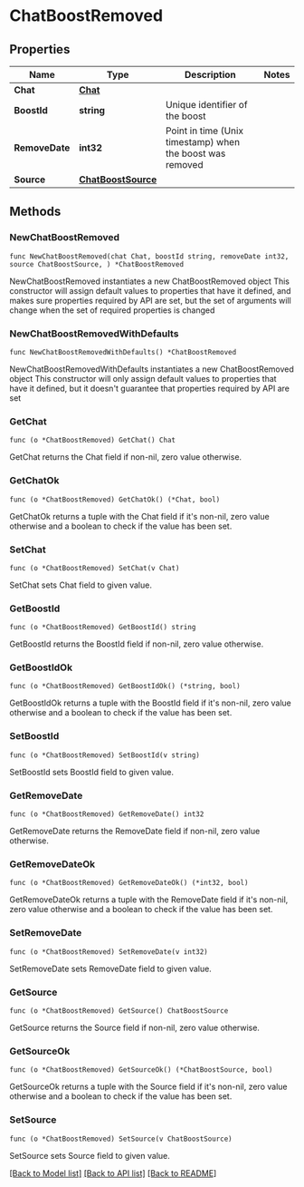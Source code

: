 # ChatBoostRemoved

## Properties

Name | Type | Description | Notes
------------ | ------------- | ------------- | -------------
**Chat** | [**Chat**](Chat.md) |  | 
**BoostId** | **string** | Unique identifier of the boost | 
**RemoveDate** | **int32** | Point in time (Unix timestamp) when the boost was removed | 
**Source** | [**ChatBoostSource**](ChatBoostSource.md) |  | 

## Methods

### NewChatBoostRemoved

`func NewChatBoostRemoved(chat Chat, boostId string, removeDate int32, source ChatBoostSource, ) *ChatBoostRemoved`

NewChatBoostRemoved instantiates a new ChatBoostRemoved object
This constructor will assign default values to properties that have it defined,
and makes sure properties required by API are set, but the set of arguments
will change when the set of required properties is changed

### NewChatBoostRemovedWithDefaults

`func NewChatBoostRemovedWithDefaults() *ChatBoostRemoved`

NewChatBoostRemovedWithDefaults instantiates a new ChatBoostRemoved object
This constructor will only assign default values to properties that have it defined,
but it doesn't guarantee that properties required by API are set

### GetChat

`func (o *ChatBoostRemoved) GetChat() Chat`

GetChat returns the Chat field if non-nil, zero value otherwise.

### GetChatOk

`func (o *ChatBoostRemoved) GetChatOk() (*Chat, bool)`

GetChatOk returns a tuple with the Chat field if it's non-nil, zero value otherwise
and a boolean to check if the value has been set.

### SetChat

`func (o *ChatBoostRemoved) SetChat(v Chat)`

SetChat sets Chat field to given value.


### GetBoostId

`func (o *ChatBoostRemoved) GetBoostId() string`

GetBoostId returns the BoostId field if non-nil, zero value otherwise.

### GetBoostIdOk

`func (o *ChatBoostRemoved) GetBoostIdOk() (*string, bool)`

GetBoostIdOk returns a tuple with the BoostId field if it's non-nil, zero value otherwise
and a boolean to check if the value has been set.

### SetBoostId

`func (o *ChatBoostRemoved) SetBoostId(v string)`

SetBoostId sets BoostId field to given value.


### GetRemoveDate

`func (o *ChatBoostRemoved) GetRemoveDate() int32`

GetRemoveDate returns the RemoveDate field if non-nil, zero value otherwise.

### GetRemoveDateOk

`func (o *ChatBoostRemoved) GetRemoveDateOk() (*int32, bool)`

GetRemoveDateOk returns a tuple with the RemoveDate field if it's non-nil, zero value otherwise
and a boolean to check if the value has been set.

### SetRemoveDate

`func (o *ChatBoostRemoved) SetRemoveDate(v int32)`

SetRemoveDate sets RemoveDate field to given value.


### GetSource

`func (o *ChatBoostRemoved) GetSource() ChatBoostSource`

GetSource returns the Source field if non-nil, zero value otherwise.

### GetSourceOk

`func (o *ChatBoostRemoved) GetSourceOk() (*ChatBoostSource, bool)`

GetSourceOk returns a tuple with the Source field if it's non-nil, zero value otherwise
and a boolean to check if the value has been set.

### SetSource

`func (o *ChatBoostRemoved) SetSource(v ChatBoostSource)`

SetSource sets Source field to given value.



[[Back to Model list]](../README.md#documentation-for-models) [[Back to API list]](../README.md#documentation-for-api-endpoints) [[Back to README]](../README.md)


